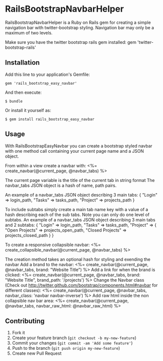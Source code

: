 # RailsBootstrapNavbarHelper

RailsBootstrapNavbarHelper is a Ruby on Rails gem for creating a simple navigation bar with twitter-bootstrap styling. Navigation bar may only be a maximum of two levels.

Make sure you have the twitter bootstrap rails gem installed: gem 'twitter-bootstrap-rails'


## Installation

Add this line to your application's Gemfile:

    gem 'rails_bootstrap_easy_navbar'

And then execute:

    $ bundle

Or install it yourself as:

    $ gem install rails_bootstrap_easy_navbar

## Usage
With RailsBootstrapEasyNavbar you can create a bootstrap styled navbar with one method call containing your current page name and a JSON object. 

From within a view create a navbar with:
	<%= create_navbar(@current_page, @navbar_tabs) %>

The current page variable is the title of the current tab in string format
The navbar_tabs JSON object is a hash of name, path pairs. 

An example of a navbar_tabs JSON object describing 3 main tabs:
	{ 
		"Login" => login_path,
		"Tasks" => tasks_path,
		"Project" => projects_path
	}

To include subtabs simply create a main tab name key with a value of a hash describing each of the sub tabs. Note you can only do one level of subtabs. 
An example of a navbar_tabs JSON object describing 3 main tabs and 2 subtabs:
	{ 
		"Login" => login_path,
		"Tasks" => tasks_path,
		"Project" => {
						"Open Projects" => projects_open_path,
				        "Closed Projects" => projects_closed_path
				     }
	}

To create a responsive collapsible navbar:
	<%= create_collapsible_navbar(@current_page, @navbar_tabs) %>

The creation method takes an optional hash for styling and exending the navbar
Add a brand to the navbar:
	<%= create_navbar(@current_page, @navbar_tabs, brand: "Website Title") %>
Add a link for when the brand is clicked:
	<%= create_navbar(@current_page, @navbar_tabs, brand: "Website Title", brand_path: '/projects') %>
Change the Navbar class (Check out http://twitter.github.com/bootstrap/components.html#navbar for different classes):
	<%= create_navbar(@current_page, @navbar_tabs, navbar_class: 'navbar navbar-inverse') %>
Add raw html inside the non collapsible nav bar area:
	<%= create_navbar(@current_page, @navbar_tabs, navbar_raw_html: @navbar_raw_html) %>

## Contributing

1. Fork it
2. Create your feature branch (`git checkout -b my-new-feature`)
3. Commit your changes (`git commit -am 'Add some feature'`)
4. Push to the branch (`git push origin my-new-feature`)
5. Create new Pull Request
